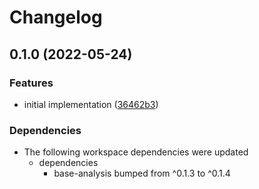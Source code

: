 # Changelog

## 0.1.0 (2022-05-24)


### Features

* initial implementation ([36462b3](https://www.github.com/cheminfo/analysis/commit/36462b34be50bc44a974bdeb2ce131b488e7fdef))



### Dependencies

* The following workspace dependencies were updated
  * dependencies
    * base-analysis bumped from ^0.1.3 to ^0.1.4